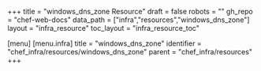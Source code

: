 +++
title = "windows_dns_zone Resource"
draft = false
robots = ""
gh_repo = "chef-web-docs"
data_path = ["infra","resources","windows_dns_zone"]
layout = "infra_resource"
toc_layout = "infra_resource_toc"

[menu]
  [menu.infra]
    title = "windows_dns_zone"
    identifier = "chef_infra/resources/windows_dns_zone"
    parent = "chef_infra/resources"
+++

<!-- The contents of this page are automatically generated from the windows_dns_zone.yaml file in the data/infra/resources directory. -->
<!-- To suggest a change, edit the https://github.com/chef/chef/blob/main/lib/chef/resource/windows_dns_zone.rb file and submit a pull request to the https://github.com/chef/chef repository. -->
<!-- markdownlint-disable-file -->
